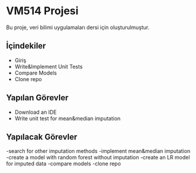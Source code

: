 # VM514 Projesi

Bu proje, veri bilimi uygulamaları dersi için oluşturulmuştur.

## İçindekiler

- Giriş
- Write&Implement Unit Tests
- Compare Models
- Clone repo

## Yapılan Görevler

- Download an IDE
- Write unit test for mean&median imputation

## Yapılacak Görevler

-search for other imputation methods
-implement mean&median imputation
-create a model with random forest without imputation
-create an LR model for imputed data
-compare models
-clone repo
